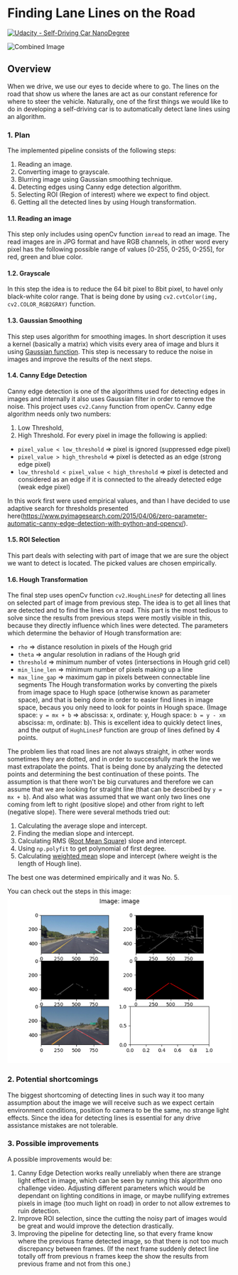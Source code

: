 # **Finding Lane Lines on the Road** 
[![Udacity - Self-Driving Car NanoDegree](https://s3.amazonaws.com/udacity-sdc/github/shield-carnd.svg)](http://www.udacity.com/drive)

<img src="examples/laneLines_thirdPass.jpg" width="480" alt="Combined Image" />

Overview
---

When we drive, we use our eyes to decide where to go.  The lines on the road that show us where the lanes are act as our constant reference for where to steer the vehicle.  Naturally, one of the first things we would like to do in developing a self-driving car is to automatically detect lane lines using an algorithm.

### 1. Plan

The implemented pipeline consists of the following steps:
 1. Reading an image.
 2. Converting image to grayscale.
 3. Blurring image using Gaussian smoothing technique.
 4. Detecting edges using Canny edge detection algorithm.
 5. Selecting ROI (Region of interest) where we expect to find object.
 6. Getting all the detected lines by using Hough transformation.

#### 1.1. Reading an image

 This step only includes using openCv function `imread` to read an image. The read images are in JPG format and have RGB channels, in other word every pixel has the following possible range of values [0-255, 0-255, 0-255], for red, green and blue color.

#### 1.2. Grayscale
 In this step the idea is to reduce the 64 bit pixel to 8bit pixel, to havel only black-white color range. That is being done by using `cv2.cvtColor(img, cv2.COLOR_RGB2GRAY)` function.

#### 1.3. Gaussian Smoothing

 This step uses algorithm for smoothing images. In short description it uses a kernel (basically a matrix) which visits every area of image and blurs it using [Gaussian function](https://en.wikipedia.org/wiki/Gaussian_blur#:~:text=In%20image%20processing%2C%20a%20Gaussian,image%20noise%20and%20reduce%20detail.). This step is necessary to reduce the noise in images and improve the results of the next steps.

#### 1.4. Canny Edge Detection

 Canny edge detection is one of the algorithms used for detecting edges in images and internally it also uses Gaussian filter in order to remove the noise. This project uses `cv2.Canny` function from openCv. Canny edge algorithm needs only two numbers:
  1. Low Threshold,
  2. High Threshold.
 For every pixel in image the following is applied:
  - `pixel_value < low_threshold` => pixel is ignored (suppressed edge pixel)
  - `pixel_value > high_threshold` => pixel is detected as an edge (strong edge pixel)
  - `low_threshold < pixel_value < high_threshold` => pixel is detected and considered as an edge if it is connected to the already detected edge (weak edge pixel)

  In this work first were used empirical values, and than I have decided to use adaptive search for thresholds presented here(https://www.pyimagesearch.com/2015/04/06/zero-parameter-automatic-canny-edge-detection-with-python-and-opencv/).

#### 1.5. ROI Selection

 This part deals with selecting with part of image that we are sure the object we want to detect is located. The picked values are chosen empirically.

#### 1.6. Hough Transformation

 The final step uses openCv function `cv2.HoughLinesP` for detecting all lines on selected part of image from previous step. The idea is to get all lines that are detected and to find the lines on a road. This part is the most tedious to solve since the results from previous steps were mostly visible in this, because they directly influence which lines were detected. The parameters which determine the behavior of Hough transformation are:
 - `rho` => distance resolution in pixels of the Hough grid
 - `theta` => angular resolution in radians of the Hough grid
 - `threshold` => minimum number of votes (intersections in Hough grid cell)
 - `min_line_len` => minimum number of pixels making up a line
 - `max_line_gap` => maximum gap in pixels between connectable line segments
 The Hough transformation works by converting the pixels from image space to Hugh space (otherwise known as parameter space), and that is being done in order to easier find lines in image space, becaus you only need to look for points in Hough space. (Image space: `y = mx + b` => abscissa: x, ordinate: y, Hough space: `b = y - xm` abscissa: m, ordinate: b). This is excellent idea to quickly detect lines, and the output of `HughLinesP` function are group of lines defined by 4 points.

 The problem lies that road lines are not always straight, in other words sometimes they are dotted, and in order to successfully mark the line we mast extrapolate the points. That is being done by analyzing the detected points and determining the best continuation of these points. The assumption is that there won't be big curvatures and therefore we can assume that we are looking for straight line (that can be described by `y = mx + b`). And also what was assumed that we want only two lines one coming from left to right (positive slope) and other from right to left (negative slope). There were several methods tried out:
  1. Calculating the average slope and intercept.
  2. Finding the median slope and intercept.
  3. Calculating RMS ([Root Mean Square](https://en.wikipedia.org/wiki/Root_mean_square)) slope and intercept.
  4. Using `np.polyfit` to get polynomial of first degree.
  5. Calculating [weighted mean](https://en.wikipedia.org/wiki/Weighted_arithmetic_mean) slope and intercept (where weight is the length of Hough line).

 The best one was determined empirically and it was No. 5.

You can check out the steps in this image:
![Steps shown](steps.png)


### 2. Potential shortcomings

The biggest shortcoming of detecting lines in such way it too many assumption about the image we will receive such as we expect certain environment conditions, position fo camera to be the same, no strange light effects. Since the idea for detecting lines is essential for any drive assistance mistakes are not tolerable.

### 3. Possible improvements

A possible improvements would be:
 1. Canny Edge Detection works really unreliably when there are strange light effect in image, which can be seen by running this algorithm ono challenge video. Adjusting different parameters which would be dependant on lighting conditions in image, or maybe nullifying extremes pixels in image (too much light on road) in order to not allow extremes to ruin detection.
 2. Improve ROI selection, since the cutting the noisy part of images would be great and would improve the detection drastically.
 3. Improving the pipeline for detecting line, so that every frame know where the previous frame detected image, so that there is not too much discrepancy between frames. (If the next frame suddenly detect line totally off from previous n frames keep the show the results from previous frame and not from this one.)
